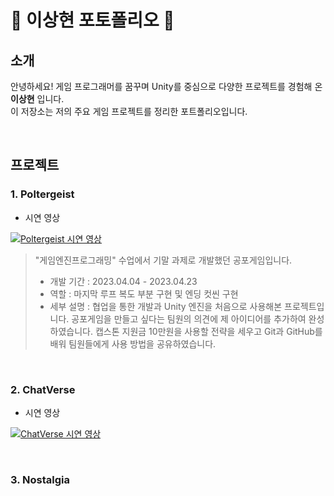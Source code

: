 # 🎉 이상현 포토폴리오 🎊

## 소개

안녕하세요! 게임 프로그래머를 꿈꾸며 Unity를 중심으로 다양한 프로젝트를 경험해 온 **이상현** 입니다.  
이 저장소는 저의 주요 게임 프로젝트를 정리한 포트폴리오입니다.

<br />

## 프로젝트 

### 1. Poltergeist

- 시연 영상

[![Poltergeist 시연 영상](http://img.youtube.com/vi/kya90ARwjOg/0.jpg)](https://youtu.be/kya90ARwjOg?si=WzevZFWCS2DRFkpz)

> "게임엔진프로그래밍" 수업에서 기말 과제로 개발했던 공포게임입니다.
> - 개발 기간 : 2023.04.04 - 2023.04.23
> - 역할 : 마지막 루프 복도 부분 구현 및 엔딩 컷씬 구현
> - 세부 설명 : 협업을 통한 개발과 Unity 엔진을 처음으로 사용해본 프로젝트입니다. 공포게임을 만들고 싶다는 팀원의 의견에 제 아이디어를 추가하여 완성하였습니다. 캡스톤 지원금 10만원을 사용할 전략을 세우고 Git과 GitHub를 배워 팀원들에게 사용 방법을 공유하였습니다. 

<br />

### 2. ChatVerse

- 시연 영상

[![ChatVerse 시연 영상](http://img.youtube.com/vi/GkrS3WRfnYE/0.jpg)](https://youtu.be/GkrS3WRfnYE)

<br />

### 3. Nostalgia



